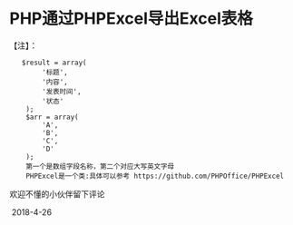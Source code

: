 

# PHP通过PHPExcel导出Excel表格

【注】：

```
   $result = array(
        '标题',
        '内容',
        '发表时间',
        '状态'
    );
    $arr = array(
        'A',
        'B',
        'C',
        'D'
    );
    第一个是数组字段名称，第二个对应大写英文字母
    PHPExcel是一个类:具体可以参考 https://github.com/PHPOffice/PHPExcel 
```

欢迎不懂的小伙伴留下评论

​																		2018-4-26				
